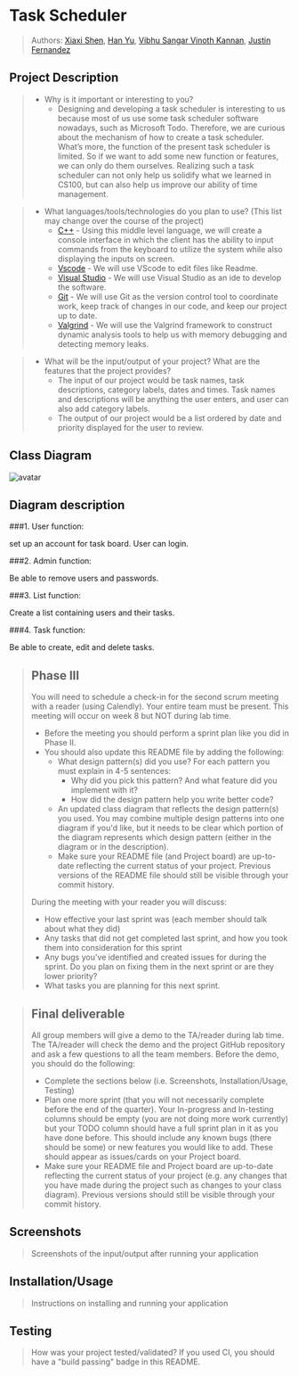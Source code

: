 # Task Scheduler
 
 > Authors: [Xiaxi Shen](https://github.com/xshen053), [Han Yu](https://github.com/BFLion), [Vibhu Sangar Vinoth Kannan](https://github.com/VibhuSVK), [Justin Fernandez](https://github.com/j9950)

## Project Description
 > * Why is it important or interesting to you? 
 >   * Designing and developing a task scheduler is interesting to us because most of us use some task scheduler software nowadays, such as Microsoft Todo. Therefore, we are curious about the mechanism of how to create a task scheduler. What’s more, the function of the present task scheduler is limited. So if we want to add some new function or features, we can only do them ourselves. Realizing such a task scheduler can not only help us solidify what we learned in CS100, but can also help us improve our ability of time management.
  
 
 > * What languages/tools/technologies do you plan to use? (This list may change over the course of the project)
 >   * [C++](https://www.cplusplus.com/) - Using this middle level language, we will create a console interface in which the client has the ability to input commands from the keyboard to utilize the system while also displaying the inputs on screen.
 >   * [Vscode](https://code.visualstudio.com/) - We will use VScode to edit files like Readme.
 >   * [Visual Studio](https://cmake.org/) - We will use Visual Studio as an ide to develop the software.
 >   * [Git](https://git-scm.com/) - We will use Git as the version control tool to coordinate work, keep track of changes in our code, and keep our project up to date. 
 >   * [Valgrind](https://valgrind.org/) - We will use the Valgrind framework to construct dynamic analysis tools to help us with memory debugging and detecting memory leaks.


 > * What will be the input/output of your project? What are the features that the project provides?
 >   * The input of our project would be task names, task descriptions, category labels, dates and times. Task names and descriptions will be anything the user enters, and user can also add category labels.
 >   * The output of our project would  be a list ordered by date and priority displayed for the user to review.



## Class Diagram
![avatar](file:///C:/Users/cuiyo/Desktop/QQ%E6%88%AA%E5%9B%BE20220209193432.png)

## Diagram description
###1. User function: 
   
   set up an account for task board. User can login.
   
###2. Admin function: 
   
   Be able to remove users and passwords.
   
###3. List function: 
   
   Create a list containing users and their tasks.

###4. Task function: 

   Be able to create, edit and delete tasks. 
   


 
 > ## Phase III
 > You will need to schedule a check-in for the second scrum meeting with a reader (using Calendly). Your entire team must be present. This meeting will occur on week 8 but NOT during lab time.
 > * Before the meeting you should perform a sprint plan like you did in Phase II.
 > * You should also update this README file by adding the following:
 >   * What design pattern(s) did you use? For each pattern you must explain in 4-5 sentences:
 >     * Why did you pick this pattern? And what feature did you implement with it?
 >     * How did the design pattern help you write better code?
 >   * An updated class diagram that reflects the design pattern(s) you used. You may combine multiple design patterns into one diagram if you'd like, but it needs to be clear which portion of the diagram represents which design pattern (either in the diagram or in the description).
 >   * Make sure your README file (and Project board) are up-to-date reflecting the current status of your project. Previous versions of the README file should still be visible through your commit history.
> 
> During the meeting with your reader you will discuss: 
 > * How effective your last sprint was (each member should talk about what they did)
 > * Any tasks that did not get completed last sprint, and how you took them into consideration for this sprint
 > * Any bugs you've identified and created issues for during the sprint. Do you plan on fixing them in the next sprint or are they lower priority?
 > * What tasks you are planning for this next sprint.

 
 > ## Final deliverable
 > All group members will give a demo to the TA/reader during lab time. The TA/reader will check the demo and the project GitHub repository and ask a few questions to all the team members. 
 > Before the demo, you should do the following:
 > * Complete the sections below (i.e. Screenshots, Installation/Usage, Testing)
 > * Plan one more sprint (that you will not necessarily complete before the end of the quarter). Your In-progress and In-testing columns should be empty (you are not doing more work currently) but your TODO column should have a full sprint plan in it as you have done before. This should include any known bugs (there should be some) or new features you would like to add. These should appear as issues/cards on your Project board.
 > * Make sure your README file and Project board are up-to-date reflecting the current status of your project (e.g. any changes that you have made during the project such as changes to your class diagram). Previous versions should still be visible through your commit history. 
 
 ## Screenshots
 > Screenshots of the input/output after running your application
 ## Installation/Usage
 > Instructions on installing and running your application
 ## Testing
 > How was your project tested/validated? If you used CI, you should have a "build passing" badge in this README.
 

